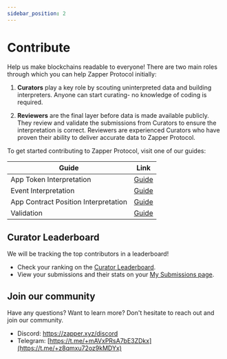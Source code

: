 ```yaml
---
sidebar_position: 2
---
```


# Contribute

Help us make blockchains readable to everyone! There are two main roles through which you can help Zapper Protocol initially:

1. **Curators** play a key role by scouting uninterpreted data and building interpreters. Anyone can start curating- no knowledge of coding is required.

2. **Reviewers** are the final layer before data is made available publicly. They review and validate the submissions from Curators to ensure the interpretation is correct. Reviewers are experienced Curators who have proven their ability to deliver accurate data to Zapper Protocol.

To get started contributing to Zapper Protocol, visit one of our guides:

| Guide                                | Link  |
|--------------------------------------|-------|
| App Token Interpretation             | [Guide](/docs/Interpretation/app-token-interpretation/guide/getting-started) |
| Event Interpretation               | [Guide](/docs/Interpretation/event-interpretation/guide/getting-started) |
| App Contract Position Interpretation | [Guide](/docs/Interpretation/contract-position-interpretation/overview) |
| Validation                            | [Guide](/docs/review) |

## Curator Leaderboard

We will be tracking the top contributors in a leaderboard!

- Check your ranking on the [Curator Leaderboard](https://zapper.xyz/curate/leaderboard).
- View your submissions and their stats on your [My Submissions page](https://zapper.xyz/my-submissions).

## Join our community

Have any questions? Want to learn more? Don't hesitate to reach out and join our community.

- Discord: https://zapper.xyz/discord
- Telegram: [https://t.me/+mAVxPRsA7bE3ZDkx](https://t.me/+z8qmxu72oz9kMDYx)

